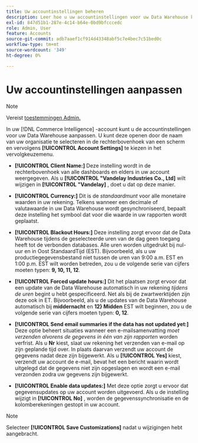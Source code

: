 ```yaml
---
title: Uw accountinstellingen beheren
description: Leer hoe u uw accountinstellingen voor uw Data Warehouse kunt aanpassen.
exl-id: 847d51b1-287e-4c14-b64e-0bd9bfcccedc
role: Admin, User
feature: Accounts
source-git-commit: adb7aaef1cf914d43348abf5c7e4bec7c51bed0c
workflow-type: tm+mt
source-wordcount: '349'
ht-degree: 0%

---
```


# Uw accountinstellingen aanpassen

>[!NOTE]
>
>Vereist [ toestemmingen Admin.](../../administrator/user-management/user-management.md)

In uw [!DNL Commerce Intelligence] -account kunt u de accountinstellingen voor uw Data Warehouse aanpassen. U kunt deze openen door de naam van uw organisatie te selecteren in de rechterbovenhoek van een scherm en vervolgens **[!UICONTROL Account Settings]** te kiezen in het vervolgkeuzemenu.

* **[!UICONTROL Client Name:]** Deze instelling wordt in de rechterbovenhoek van alle dashboards en elders in uw account weergegeven. Als u **[!UICONTROL "Vandelay Industries Co., Ltd]** wilt wijzigen in **[!UICONTROL "Vandelay]** , doet u dat op deze manier.

* **[!UICONTROL Currency:]** Dit is de *standaardmunt* voor alle monetaire waarden in uw rekening. Telkens wanneer een decimale of valutawaarde in uw Data Warehouse wordt gesynchroniseerd, bepaalt deze instelling het symbool dat voor die waarde in uw rapporten wordt geplaatst.

* **[!UICONTROL Blackout Hours:]** Deze instelling zorgt ervoor dat de Data Warehouse tijdens de geselecteerde uren van de dag geen toegang heeft tot de verbonden databases. Alle uren worden uitgedrukt bij nul-uur en in Oost StandaardTijd (EST). Bijvoorbeeld, als u uw productiegegevensbestand niet tussen de uren van 9:00 a.m. EST en 1:00 p.m. EST wilt worden betreden, zou u de volgende serie van cijfers moeten typen: **9, 10, 11, 12**.

* **[!UICONTROL Forced update hours:]** Dit het plaatsen zorgt ervoor dat een update van de Data Warehouse automatisch in uw rekening *tijdens de uren* begint u hebt gespecificeerd. Net als bij de zwartwerktijden zijn deze ook in ET. Bijvoorbeeld, als u de updates van de Data Warehouse automatisch bij **middernacht** en **12} Midden** EST wilt beginnen, zou u de volgende serie van cijfers moeten typen: **0, 12**.

* **[!UICONTROL Send email summaries if the data has not updated yet:]** Deze optie beheert situaties wanneer een e-mailsamenvatting *moet verzenden alvorens de gegevens in één van zijn rapporten* worden verfrist. Als u **Nr** kiest, slaat uw rekening het verzenden van e-mail op zijn geplande tijd over. In plaats daarvan verzendt uw account de gegevens nadat deze zijn bijgewerkt. Als u **[!UICONTROL Yes]** kiest, verzendt uw account de e-mail, bevat het een bericht waarin wordt uitgelegd dat de gegevens niet zijn opgeslagen en wordt een e-mail verzonden zodra uw gegevens zijn bijgewerkt.

* **[!UICONTROL Enable data updates:]** Met deze optie zorgt u ervoor dat gegevensupdates op uw account worden uitgevoerd. Als u de instelling wijzigt in **[!UICONTROL No]** , worden de gegevenssynchronisatie en de kolomberekeningen gestopt in uw account.

>[!NOTE]
>
>Selecteer **[!UICONTROL Save Customizations]** nadat u wijzigingen hebt aangebracht.
